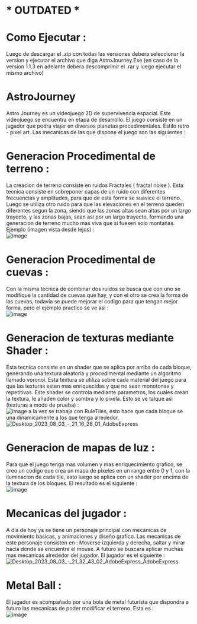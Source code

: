 # * OUTDATED *

# Como Ejecutar :
Luego de descargar el .zip con todas las versiones debera seleccionar la version y ejecutar el archivo que diga AstroJourney.Exe (en caso de la version 1.1.3 en adelante debera descomprimir el .rar y luego ejecutar el mismo archivo)

# AstroJourney
Astro Journey es un videojuego 2D de supervivencia espacial. Este videojuego se encuentra en etapa de desarrollo.
El juego consiste en un jugador que podra viajar en diversos planetas procedimentales. Estilo retro - pixel art.
Las mecanicas de las que dispone el juego son las siguientes :  
# Generacion Procedimental de terreno :  
La creacion de terreno consiste en ruidos Fractales ( fractal noise ). Esta tecnica consiste en sobreponer capas de un ruido con diferentes frecuencias y amplitudes, para que de esta forma se suavice el terreno. Luego se utiliza otro ruido para que las elevaciones en el terreno queden diferentes segun la zona, siendo que las zonas altas sean altas por un largo trayecto, y las zonas bajas, sean asi por un largo trayecto, formando una generacion de terreno mucho mas viva que si fuesen solo montañas. Ejemplo (imagen vista desde lejos) :   
![image](https://github.com/Agushh/AstroJourneyCompiled/assets/67559610/b7d18ce1-7b3c-4b0d-b85d-1f4733aad749)
# Generacion Procedimental de cuevas :  
Con la misma tecnica de combinar dos ruidos se busca que con uno se modifique la cantidad de cuevas que hay, y con el otro se crea la forma de las cuevas, todavia se puede mejorar el codigo para que tengan mejor forma, pero el ejemplo practico se ve asi :  
![image](https://github.com/Agushh/AstroJourneyCompiled/assets/67559610/d976385c-ecdf-44bd-994d-48fdf391d8dd)
# Generacion de texturas mediante Shader :  
Esta tecnica consiste en un shader que se aplica por arriba de cada bloque, generando una textura aleatoria y procedimental mediante un algoritmo llamado voronoi. Esta textura se utiliza sobre cada material del juego para que las texturas esten mas enriquecidas y que no sean monotonas y repetitivas. Este shader se controla mediante parametros, los cuales crean la textura, le añaden color y sombra y lo pixela. Esto se ve talque asi (texturas a modo de prueba) :  
![image](https://github.com/Agushh/AstroJourneyCompiled/assets/67559610/0e965fd7-4e9b-4bc0-9669-63f36336482d)
a la vez se trabaja con RuleTiles, esto hace que cada bloque se una dinamicamente a los que tenga alrededor.  
![Desktop_2023_08_03_-_21_16_28_01_AdobeExpress](https://github.com/Agushh/AstroJourneyCompiled/assets/67559610/665170d9-3461-4470-87f7-e7153b7e7210)
# Generacion de mapas de luz :
Para que el juego tenga mas volumen y mas enriquecimiento grafico, se creo un codigo que crea un mapa de pixeles en un rango entre 0 y 1, con la iluminacion de cada tile, esto luego se aplica con un shader por encima de la textura de los bloques. El resultado es el siguiente :  
![image](https://github.com/Agushh/AstroJourneyCompiled/assets/67559610/1d52171c-556f-44bd-88ca-e4740959b552)
# Mecanicas del jugador : 
A dia de hoy ya se tiene un personaje principal con mecanicas de movimiento basicas, y animaciones y diseño grafico. Las mecanicas de este personaje consisten en : Moverse izquierda y derecha, saltar y mirar hacia donde se encuentre el mouse. A futuro se buscara aplicar muchas mas mecanicas alrededor del jugador. El jugador es el siguiente :  
![Desktop_2023_08_03_-_21_32_43_02_AdobeExpress_AdobeExpress](https://github.com/Agushh/AstroJourneyCompiled/assets/67559610/b1be75d5-e968-405b-9242-ed92742dfba3)
# Metal Ball :
El jugador es acompañado por una bola de metal futurista que dispondra a futuro las mecanicas de poder modificar el terreno. Esta es :  
![image](https://github.com/Agushh/AstroJourneyCompiled/assets/67559610/ca27b5b9-4dd8-49c7-93c4-71e111f5a402)
